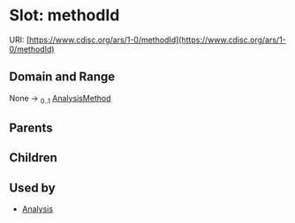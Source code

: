 
# Slot: methodId




URI: [https://www.cdisc.org/ars/1-0/methodId](https://www.cdisc.org/ars/1-0/methodId)


## Domain and Range

None &#8594;  <sub>0..1</sub> [AnalysisMethod](AnalysisMethod.md)

## Parents


## Children


## Used by

 * [Analysis](Analysis.md)
